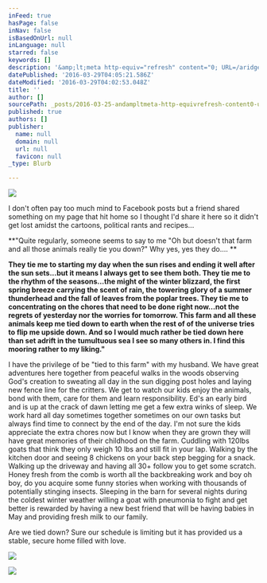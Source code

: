```yaml
---
inFeed: true
hasPage: false
inNav: false
isBasedOnUrl: null
inLanguage: null
starred: false
keywords: []
description: '&amp;lt;meta http-equiv="refresh" content="0; URL=/aridgeway1?_fb_noscript=1" /&amp;gt;&amp;lt;meta http-equiv="X-Frame-Options" content="DENY" /&amp;gt;'
datePublished: '2016-03-29T04:05:21.586Z'
dateModified: '2016-03-29T04:02:53.048Z'
title: ''
author: []
sourcePath: _posts/2016-03-25-andampltmeta-http-equivrefresh-content0-urlaridgeway.md
published: true
authors: []
publisher:
  name: null
  domain: null
  url: null
  favicon: null
_type: Blurb

---
```

![](https://the-grid-user-content.s3-us-west-2.amazonaws.com/7c43798d-a21e-482f-9780-58c5244a14fa.jpg)

I don't often pay too much mind to Facebook posts but a friend shared something on my page that hit home so I thought I'd share it here so it didn't get lost amidst the cartoons, political rants and recipes... 

**"Quite regularly, someone seems to say to me "Oh but doesn't that farm and all those animals really tie you down?" Why yes, yes they do.... **

**They tie me to starting my day when the sun rises and ending it well after the sun sets...but it means I always get to see them both. They tie me to the rhythm of the seasons...the might of the winter blizzard, the first spring breeze carrying the scent of rain, the towering glory of a summer thunderhead and the fall of leaves from the poplar trees. They tie me to concentrating on the chores that need to be done right now...not the regrets of yesterday nor the worries for tomorrow. This farm and all these animals keep me tied down to earth when the rest of of the universe tries to flip me upside down. And so I would much rather be tied down here than set adrift in the tumultuous sea I see so many others in. I find this mooring rather to my liking."**

I have the privilege of be "tied to this farm" with my husband. We have great adventures here together from peaceful walks in the woods observing God's creation to sweating all day in the sun digging post holes and laying new fence line for the critters.  We get to watch our kids enjoy the animals, bond with them, care for them and learn responsibility.  Ed's an early bird and is up at the crack of dawn letting me get a few extra winks of sleep.  We work hard all day sometimes together sometimes on our own tasks but always find time to connect by the end of the day.  I'm not sure the kids appreciate the extra chores now but I know when they are grown they will have great memories of their childhood on the farm.  Cuddling with 120lbs goats that think they only weigh 10 lbs and still fit in your lap.  Walking by the kitchen door and seeing 8 chickens on your back step begging for a snack. Walking up the driveway and having all 30+ follow you to get some scratch.  Honey fresh from the comb is worth all the backbreaking work and boy oh boy,  do you acquire some funny stories when working with thousands of  potentially stinging insects.  Sleeping in the barn for several nights during the coldest winter weather willing a goat with pneumonia to fight and get better is rewarded by having a new best friend that will be having babies in May and providing fresh milk to our family.

Are we tied down?  Sure our schedule is limiting but it has provided us a stable, secure home filled with love.

![](https://the-grid-user-content.s3-us-west-2.amazonaws.com/b1512d11-48b9-446f-84d9-3f8e1f354dc2.jpg)

![](https://the-grid-user-content.s3-us-west-2.amazonaws.com/91f73f37-df5c-4e1b-94af-c0f21610a751.jpg)